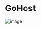 # GoHost

![image](https://github.com/user-attachments/assets/1cef529c-f24c-4db0-a214-64dc8bc1bbd4)

